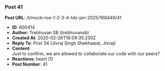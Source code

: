 ### Post 41
**Post URL**: /t/mock-roe-1-2-3-4-tds-jan-2025/168449/41
- **ID**: 600414
- **Author**: Trebhuvan SB (trebhuvansb)
- **Created At**: 2025-02-26T16:09:35.230Z
- **Reply To**: Post 34 (Jivraj Singh Shekhawat, Jivraj)
- **Content**:  
  Just to confirm, we are allowed to collaborate our code with our peers?
- **Reactions**: heart (1)
- **Post Number**: 41

